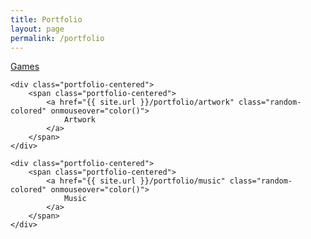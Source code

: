 ```yaml
---
title: Portfolio
layout: page
permalink: /portfolio
---
```


<head>  
<script src="color.js"></script>  
</head>  


<body>
    <div class="portfolio-centered">
        <span style="margin-top: 3rem" class="portfolio-centered">
            <a href="{{ site.url }}/portfolio/games" class="random-colored" onmouseover="color()">
                Games
            </a>
        </span>
    </div>

    <div class="portfolio-centered">
        <span class="portfolio-centered">
            <a href="{{ site.url }}/portfolio/artwork" class="random-colored" onmouseover="color()">        
                Artwork
            </a>
        </span>
    </div>

    <div class="portfolio-centered">
        <span class="portfolio-centered">
            <a href="{{ site.url }}/portfolio/music" class="random-colored" onmouseover="color()">
                Music
            </a>
        </span>
    </div>
</body>
